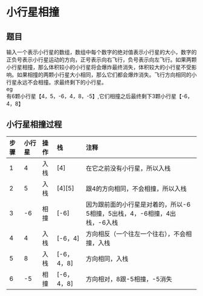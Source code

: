 # 小行星相撞
## 题目
输入一个表示小行星的数组，数组中每个数字的绝对值表示小行星的大小，数字的正负号表示小行星运动的方向，正号表示向右飞行，负号表示向左飞行。如果两颗小行星相撞，那么体积较小的小行星将会爆炸最终消失，体积较大的小行星不受影响。如果相撞的两颗小行星大小相同，那么它们都会爆炸消失。飞行方向相同的小行星永远不会相撞。求最终剩下的小行星。  
eg  
有6颗小行星【4，5，-6，4，8，-5】,它们相撞之后最终剩下3颗小行星【-6，4，8】  
## 小行星相撞过程
| 步骤 | 小行星| 操作 | 栈 | 注释 
| :--- | :--- | :--- | :-- | :-- 
| 1  | 4 | 入栈 | [4] | 在它之前没有小行星，所以入栈 
| 2  | 5 | 入栈 | [4][5] | 跟4的方向相同，不会相撞，所以入栈 
| 3  | -6 | 相撞 | [-6] | 因为跟前面的小行星是对着的，所以-6 5相撞，5出栈，4，-6相撞，4出栈，-6入栈 
| 4  | 4 | 入栈 | [-6，4] | 方向相反（一个往左一个往右），不会相撞，入栈
| 5  | 8 | 入栈 | [-6，4，8] | 方向相同，入栈
| 6 | -5 | 相撞 | [-6，4，8] | 方向相对，8跟-5相撞，-5消失


